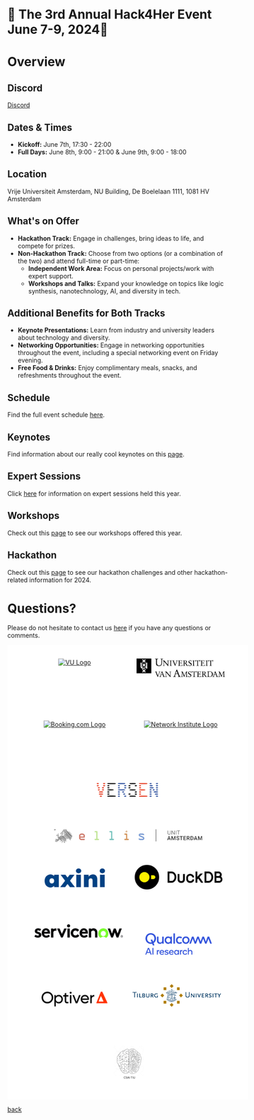 
# 🌟 The 3rd Annual Hack4Her Event June 7-9, 2024🌟

# Overview

## Discord
[Discord](https://discord.gg/VEZzuWx5)

## Dates & Times

- **Kickoff:** June 7th, 17:30 - 22:00
- **Full Days:** June 8th, 9:00 - 21:00 & June 9th, 9:00 - 18:00

## Location
Vrije Universiteit Amsterdam, NU Building, De Boelelaan 1111, 1081 HV Amsterdam

## What's on Offer
- **Hackathon Track:** Engage in challenges, bring ideas to life, and compete for prizes. 
- **Non-Hackathon Track:** Choose from two options (or a combination of the two) and attend full-time or part-time:
  - **Independent Work Area:** Focus on personal projects/work with expert support. 
  - **Workshops and Talks:** Expand your knowledge on topics like logic synthesis, nanotechnology, AI, and diversity in tech.

## Additional Benefits for Both Tracks
- **Keynote Presentations:** Learn from industry and university leaders about technology and diversity.
- **Networking Opportunities:** Engage in networking opportunities throughout the event, including a special networking event on Friday evening. 
- **Free Food & Drinks:** Enjoy complimentary meals, snacks, and refreshments throughout the event.

## Schedule
Find the full event schedule [here](/2024_schedule.html).

## Keynotes
Find information about our really cool keynotes on this [page](/2024_keynotes.html).

## Expert Sessions
Click [here](/2024_experts.html) for information on expert sessions held this year.

## Workshops
Check out this [page](/2024_workshops.html) to see our workshops offered this year.

## Hackathon
Check out this [page](/2024_challenges.html) to see our hackathon challenges and other hackathon-related information for 2024.




# Questions?
Please do not hesitate to contact us [here](mailto:hack4her2024@gmail.com) if you have any questions or comments. 

<div style="background: white; padding: 20px; display: flex; justify-content: center; flex-wrap: wrap; gap: 20px; text-align: center; width: 100%;">
  <a href="https://www.vu.nl" style="display: inline-block; width: 200px; height: 100px; margin: 10px;">
    <img src="https://assets.vu.nl/d8b6f1f5-816c-005b-1dc1-e363dd7ce9a5/f421a17a-498d-48e7-bae6-ba6fae122d72/VU_logo_RGB-01.png" alt="VU Logo" style="max-width: 100%; max-height: 100%; object-fit: contain;">
  </a>
  <a href="https://www.uva.nl/" style="display: inline-block; width: 200px; height: 100px; margin: 10px;">
    <img src="assets/images/uva.jpeg" alt="UvA Logo" style="max-width: 100%; max-height: 100%; object-fit: contain;">
  </a>
  <a href="https://www.booking.com/" style="display: inline-block; width: 200px; height: 100px; margin: 10px;">
    <img src="https://upload.wikimedia.org/wikipedia/commons/thumb/b/be/Booking.com_logo.svg/2560px-Booking.com_logo.svg.png" alt="Booking.com Logo" style="max-width: 100%; max-height: 100%; object-fit: contain;">
  </a>
  <a href="https://networkinstitute.org/" style="display: inline-block; width: 200px; height: 100px; margin: 10px;">
    <img src="https://www.ivanomalavolta.com/wp-content/uploads/2021/08/NI_logo-1024x513.png" alt="Network Institute Logo" style="max-width: 100%; max-height: 100%; object-fit: contain;">
  </a>
  <a href="https://versen.nl" style="display: inline-block; width: 150px; height: 75px; margin: 5px;">
    <img src="assets/images/other_versen_logo.png" alt="VERSEN Logo" style="max-width: 100%; max-height: 100%; object-fit: contain;">
  </a>
  <a href="https://ivi.fnwi.uva.nl/ellis/" style="display: inline-block; width: 350px; height: 50px; margin: 5px;">
    <img src="assets/images/AMSTERDAM.jpg" alt="ELLIS Unit Amsterdam Logo" style="max-width: 100%; max-height: 100%; object-fit: contain;">
  </a>
  <a href="https://www.axini.com/nl/" style="display: inline-block; width: 200px; height: 100px; margin: 5px;">
    <img src="assets/images/axini.jpg" alt="axini" style="max-width: 100%; max-height: 100%; object-fit: contain;">
  </a>
  <a href="https://duckdb.org/" style="display: inline-block; width: 200px; height: 100px; margin: 10px;">
    <img src="assets/images/duckdb.svg" alt="duck db" style="max-width: 100%; max-height: 100%; object-fit: contain;">
  </a>
  <a href="https://www.servicenow.com/" style="display: inline-block; width: 200px; height: 100px; margin: 5px;">
    <img src="assets/images/SN.jpg" alt="service now" style="max-width: 100%; max-height: 100%; object-fit: contain;">
  </a>
  <a href="https://www.qualcomm.com/research/artificial-intelligence/ai-research" style="display: inline-block; width: 200px; height: 100px; margin: 1px;">
    <img src="assets/images/qc_AIResearch_RGB.png" alt="qualcomm ai" style="max-width: 100%; max-height: 100%; object-fit: contain;">
  </a>
  <a href="https://optiver.com/" style="display: inline-block; width: 200px; height: 100px; margin: 1px;">
    <img src="assets/images/op.png" alt="optiverw" style="max-width: 100%; max-height: 100%; object-fit: contain;">
  </a>
  <a href="https://www.tilburguniversity.edu/nl" style="display: inline-block; width: 200px; height: 100px; margin: 10px;">
    <img src="assets/images/tilburg1.png" alt="Tilburg" style="max-width: 100%; max-height: 100%; object-fit: contain;">
  </a>
   <a href="https://www.tilburguniversity.edu/about/schools/tshd/departments/dca" style="display: inline-block; width: 200px; height: 100px; margin: 5px;">
    <img src="assets/images/CSAITiU.png" alt="Tilburg CSA" style="max-width: 100%; max-height: 100%; object-fit: contain;">
  </a>
</div>


[back](./)
